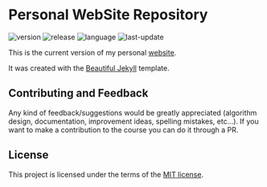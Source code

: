 # Personal WebSite Repository

![version](https://img.shields.io/badge/Version-Prod-blue)
![release](https://img.shields.io/badge/Release-1.3.5-blue)
![language](https://img.shields.io/badge/Language-HTML,Ruby,JavaScript-brightgreen)
![last-update](https://img.shields.io/badge/Last_update-12/10/2023-orange)

This is the current version of my personal [website](https://ansegura7.github.io).

It was created with the [Beautiful Jekyll](https://github.com/daattali/beautiful-jekyll) template.

## Contributing and Feedback
Any kind of feedback/suggestions would be greatly appreciated (algorithm design, documentation, improvement ideas, spelling mistakes, etc...). If you want to make a contribution to the course you can do it through a PR.

## License
This project is licensed under the terms of the <a href="https://github.com/ansegura7/ansegura7.github.io/blob/master/LICENSE">MIT license</a>.
